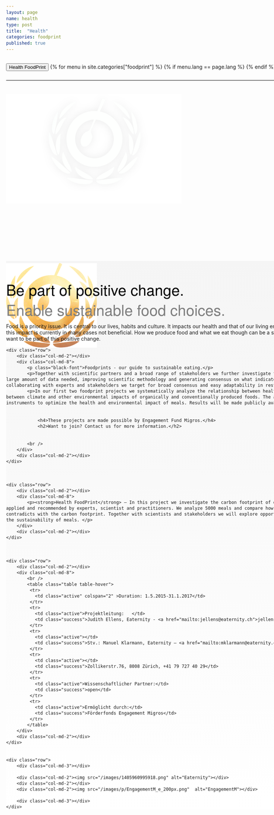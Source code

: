 ```yaml
---
layout: page
name: health
type: post
title:  "Health"
categories: foodprint
published: true
---
```


<div class="container-hero-10 container-hero-1 clearfix" style="background-image: url('/images/roooot.jpg');background-size: 500px 229px;background-position: left center;;background-size: 100%">
	<div class="container-hero-content container-hero-content-1 clearfix">
		<div class="container-4 clearfix" style="margin-bottom:-40px;margin-top:30px;width: 960px;height: 46px;border-bottom: 1px solid rgb(0, 0, 0);">
			<button class="text text-5" style="text-align:left" onClick="window.location='/foodprint/health';" >Health FoodPrint</button>
				{% for menu in site.categories["foodprint"] %}
				{% if menu.lang == page.lang %}
				<button class="_button" style="float:right;margin-left:20px;margin-top:8px;font-size:0.95em" onClick="window.location='{{menu.url}}';">{{menu.title}}</button>
				{% endif %}{% endfor %}
		</div>
		<br />
		<img class="image image-1" src="/images/nur-logo-klein-480x299-3.png" data-rimage data-src="/images/nur-logo-klein-480x299-3.png" data-srcat2x="/images/nur-logo-klein-480x299-3@2x.png">
		<img class="image image-2" src="/images/cloud-negativ-248x231-1.png" data-rimage data-src="/images/cloud-negativ-248x231-1.png" data-srcat2x="/images/cloud-negativ-248x231-1@2x.png">
		<div class="hero-title hero-title-1">Health FoodPrint</div>
	</div>
</div>



<div class="gradient-box">
<div class="container">
	<div class="row">
		<div class="col-md-2"></div>
		<div class="col-md-8">
			<p class="black-font">Be part of positive change.</p>
			<p class="gray-font">Enable sustainable food choices.</p>
			<p>Food is a priority issue. It is central to our lives, habits and culture. It impacts our health and that of our living environment. From a global perspective this impact is currently in many cases not beneficial. How we produce food and what we eat though can be a strong force driving positive change. We want to be part of this positive change.</p>
		</div>
		<div class="col-md-2"></div>
	</div>
	
	<div class="row">
		<div class="col-md-2"></div>
		<div class="col-md-8">
			<p class="black-font">Foodprints - our guide to sustainable eating.</p>
			<p>Together with scientific partners and a broad range of stakeholders we further investigate this question. Challenges are the large amount of data needed, improving scientific methodology and generating consensus on what indicators are best representing health. By collaborating with experts and stakeholders we target for broad consensus and easy adaptability in restaurants.</p>
			<p>In our first two foodprint projects we systematically analyze the relationship between healthy food and climate impact and between climate and other environmental impacts of organically and conventionally produced foods. The aim is to develop indicators and instruments to optimize the health and environmental impact of meals. Results will be made publicly available.</p>
			
			
				<h4>These projects are made possible by Engagement Fund Migros.</h4>
				<h2>Want to join? Contact us for more information.</h2>
			
			
			<br />
		</div>
		<div class="col-md-2"></div>
	</div>
	
	
	
	<div class="row">
		<div class="col-md-2"></div>
		<div class="col-md-8">
			<p><strong>Health FoodPrint</strong> – In this project we investigate the carbon footprint of different health concepts as they are applied and recommended by experts, scientist and practitioners. We analyze 5000 meals and compare how health impact overlaps or contradicts with the carbon footprint. Together with scientists and stakeholders we will explore opportunities for optimizing health and the sustainability of meals. </p>
		</div>
		<div class="col-md-2"></div>
	</div>
	
	
	
	<div class="row">
		<div class="col-md-2"></div>
		<div class="col-md-8">
			<br />
			<table class="table table-hover">
			 <tr>
			   <td class="active" colspan="2" >Duration: 1.5.2015-31.1.2017</td>
			 </tr>
			 <tr>
			   <td class="active">Projektleitung:	</td>
			   <td class="success">Judith Ellens, Eaternity - <a href="mailto:jellens@eaternity.ch">jellens@eaternity.ch</a></td>
			 </tr>
			 <tr>
			   <td class="active"></td>
			   <td class="success">Stv.: Manuel Klarmann, Eaternity – <a href="mailto:mklarmann@eaternity.ch">mklarmann@eaternity.ch</a></td>
			 </tr>
			 <tr>
			   <td class="active"></td>
			   <td class="success">Zollikerstr.76, 8008 Zürich, +41 79 727 40 29</td>
			 </tr>
			 <tr>
			   <td class="active">Wissenschaftlicher Partner:</td>
			   <td class="success">open</td>
			 </tr>
			 <tr>
			   <td class="active">Ermöglicht durch:</td>
			   <td class="success">Förderfonds Engagement Migros</td>
			 </tr>
			</table>
		</div>
		<div class="col-md-2"></div>
	</div>
	
	
	<div class="row">
		<div class="col-md-3"></div>
		
		<div class="col-md-2"><img src="/images/1405960995918.png" alt="Eaternity"></div>
		<div class="col-md-2"></div>
		<div class="col-md-2"><img src="/images/p/EngagementM_e_200px.png"  alt="EngagementM"></div>

		<div class="col-md-3"></div>
	</div>
	
</div>
</div>



<style>
.black-font {
	padding: 50px 0 0 0;
	margin:0;
	font-family: 'Futura LT', 'Helvetica Neue', Helvetica, Arial, sans-serif;
	font-size: 41px;
	font-style: normal;
	font-variant: normal;
	font-weight: 200;
	line-height: 55px;
	color: rgb(0, 0, 0);
}

.gray-font {
	padding: 0;
	margin:0;
	font-family: 'Futura LT', 'Helvetica Neue', Helvetica, Arial, sans-serif;
	font-size: 41px;
	font-style: normal;
	font-variant: normal;
	font-weight: 200;
	color: rgb(126, 126, 126);
	line-height: 55px;
}

.gradient-box {
	background-color: rgb(222, 222, 222);
	background-image: linear-gradient(360deg, rgb(255, 255, 255) 0%, rgb(245, 245, 245) 100%);
	min-width:1000px;
}

p {
	margin-top:10px;
	text-align:left;
}

img {
	margin-bottom:100px;
	margin-top:60px;
}

.shadow {
	box-shadow: 0px 0px 3px #888888;
}

.container {
	min-width:1000px;
}

.container-hero-10 {
  height: 540px;
}

.hero-title {
	color: rgb(255, 255, 255);
}

</style>
